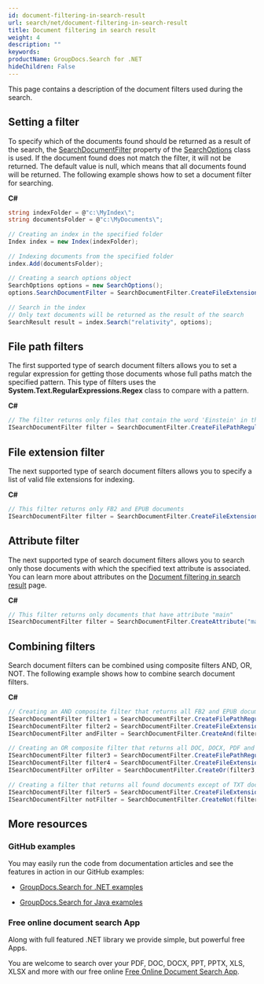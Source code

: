 ```yaml
---
id: document-filtering-in-search-result
url: search/net/document-filtering-in-search-result
title: Document filtering in search result
weight: 4
description: ""
keywords: 
productName: GroupDocs.Search for .NET
hideChildren: False
---
```

This page contains a description of the document filters used during the search.

## Setting a filter

To specify which of the documents found should be returned as a result of the search, the [SearchDocumentFilter](https://apireference.groupdocs.com/net/search/groupdocs.search.options/searchoptions/properties/searchdocumentfilter) property of the [SearchOptions](https://apireference.groupdocs.com/net/search/groupdocs.search.options/searchoptions) class is used. If the document found does not match the filter, it will not be returned. The default value is null, which means that all documents found will be returned. The following example shows how to set a document filter for searching.

**C#**

```csharp
string indexFolder = @"c:\MyIndex\";
string documentsFolder = @"c:\MyDocuments\";
 
// Creating an index in the specified folder
Index index = new Index(indexFolder);
 
// Indexing documents from the specified folder
index.Add(documentsFolder);
 
// Creating a search options object
SearchOptions options = new SearchOptions();
options.SearchDocumentFilter = SearchDocumentFilter.CreateFileExtension(".txt"); // Setting a document filter
 
// Search in the index
// Only text documents will be returned as the result of the search
SearchResult result = index.Search("relativity", options);
```

## File path filters

The first supported type of search document filters allows you to set a regular expression for getting those documents whose full paths match the specified pattern. This type of filters uses the **System.Text.RegularExpressions.Regex** class to compare with a pattern.

**C#**

```csharp
// The filter returns only files that contain the word 'Einstein' in their paths, not case sensitive
ISearchDocumentFilter filter = SearchDocumentFilter.CreateFilePathRegularExpression("Einstein", RegexOptions.IgnoreCase);
```

## File extension filter

The next supported type of search document filters allows you to specify a list of valid file extensions for indexing.

**C#**

```csharp
// This filter returns only FB2 and EPUB documents
ISearchDocumentFilter filter = SearchDocumentFilter.CreateFileExtension(".fb2", ".epub");
```

## Attribute filter

The next supported type of search document filters allows you to search only those documents with which the specified text attribute is associated. You can learn more about attributes on the [Document filtering in search result](Document%2Bfiltering%2Bin%2Bsearch%2Bresult.html) page.

**C#**

```csharp
// This filter returns only documents that have attribute "main"
ISearchDocumentFilter filter = SearchDocumentFilter.CreateAttribute("main");
```

## Combining filters

Search document filters can be combined using composite filters AND, OR, NOT. The following example shows how to combine search document filters.

**C#**

```csharp
// Creating an AND composite filter that returns all FB2 and EPUB documents that have the word 'Einstein' in their full paths
ISearchDocumentFilter filter1 = SearchDocumentFilter.CreateFilePathRegularExpression("Einstein", RegexOptions.IgnoreCase);
ISearchDocumentFilter filter2 = SearchDocumentFilter.CreateFileExtension(".fb2", ".epub");
ISearchDocumentFilter andFilter = SearchDocumentFilter.CreateAnd(filter1, filter2);
 
// Creating an OR composite filter that returns all DOC, DOCX, PDF and all documents that have the word Einstein in their full paths
ISearchDocumentFilter filter3 = SearchDocumentFilter.CreateFilePathRegularExpression("Einstein", RegexOptions.IgnoreCase);
ISearchDocumentFilter filter4 = SearchDocumentFilter.CreateFileExtension(".doc", ".docx", ".pdf");
ISearchDocumentFilter orFilter = SearchDocumentFilter.CreateOr(filter3, filter4);
 
// Creating a filter that returns all found documents except of TXT documents
ISearchDocumentFilter filter5 = SearchDocumentFilter.CreateFileExtension(".txt");
ISearchDocumentFilter notFilter = SearchDocumentFilter.CreateNot(filter5);
```

## More resources

### GitHub examples

You may easily run the code from documentation articles and see the features in action in our GitHub examples:

*   [GroupDocs.Search for .NET examples](https://github.com/groupdocs-search/GroupDocs.Search-for-.NET)
    
*   [GroupDocs.Search for Java examples](https://github.com/groupdocs-search/GroupDocs.Search-for-Java)
    

### Free online document search App

Along with full featured .NET library we provide simple, but powerful free Apps.

You are welcome to search over your PDF, DOC, DOCX, PPT, PPTX, XLS, XLSX and more with our free online [Free Online Document Search App](https://products.groupdocs.app/search).
